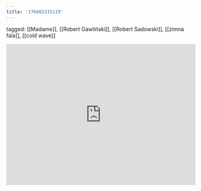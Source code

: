 ```yaml
---
title: '176802315119'
---
```

tagged: [[Madame]], [[Robert Gawliński]], [[Robert Sadowski]], [[zimna fala]], [[cold wave]]
<iframe allow="accelerometer; autoplay; clipboard-write; encrypted-media; gyroscope; picture-in-picture" allowfullscreen="" frameborder="0" height="375" id="youtube_iframe" src="https://www.youtube.com/embed/eKGYhw_NKjA?feature=oembed&amp;enablejsapi=1&amp;origin=https://safe.txmblr.com&amp;wmode=opaque" width="500"></iframe>
